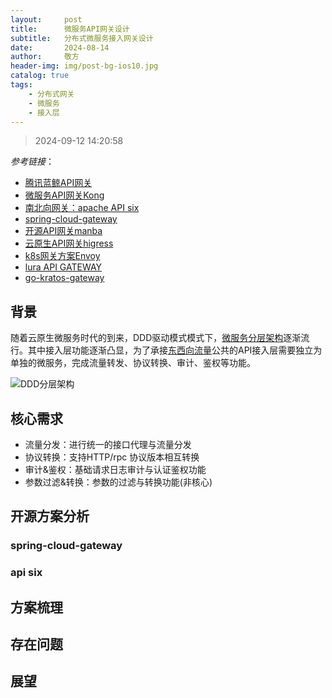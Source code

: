 ```yaml
---
layout:     post
title:      微服务API网关设计
subtitle:   分布式微服务接入网关设计
date:       2024-08-14
author:     敬方
header-img: img/post-bg-ios10.jpg
catalog: true
tags:
    - 分布式网关
    - 微服务
    - 接入层
---
```


> 2024-09-12 14:20:58

_参考链接_：

- [腾讯蓝鲸API网关](https://github.com/TencentBlueKing/blueking-apigateway)
- [微服务API网关Kong](https://github.com/Kong/kong)
- [南北向网关：apache API six ](https://github.com/apache/apisix)
- [spring-cloud-gateway](https://github.com/spring-cloud/spring-cloud-gateway)
- [开源API网关manba](https://github.com/fagongzi/manba)
- [云原生API网关higress](https://github.com/alibaba/higress)
- [k8s网关方案Envoy](https://github.com/envoyproxy/gateway)
- [lura API GATEWAY](https://github.com/luraproject/lura)
- [go-kratos-gateway](https://github.com/go-kratos/gateway)


## 背景

随着云原生微服务时代的到来，DDD驱动模式模式下，[微服务分层架构](https://xie.infoq.cn/article/9c9b39baed1c384d0aff60127)逐渐流行。其中接入层功能逐渐凸显，为了承接[东西向流量](https://www.ctyun.cn/developer/article/443274264797253)公共的API接入层需要独立为单独的微服务，完成流量转发、协议转换、审计、鉴权等功能。

![DDD分层架构](https://ucc.alicdn.com/pic/developer-ecology/6907f6f6de8046baba328c60a60c3ce5.png)

## 核心需求

- 流量分发：进行统一的接口代理与流量分发
- 协议转换：支持HTTP/rpc 协议版本相互转换
- 审计&鉴权：基础请求日志审计与认证鉴权功能
- 参数过滤&转换：参数的过滤与转换功能(非核心)

## 开源方案分析

### spring-cloud-gateway


### api six



## 方案梳理

## 存在问题


## 展望




